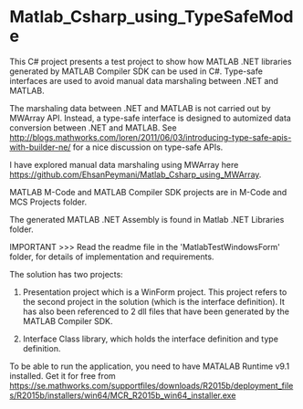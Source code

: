 # Matlab_Csharp_using_TypeSafeMode
This C# project presents a test project to show how MATLAB .NET libraries generated by MATLAB Compiler SDK can be used in C#. Type-safe interfaces are used to avoid manual data marshaling between .NET and MATLAB. 

The marshaling data between .NET and MATLAB is not carried out by MWArray API. Instead, a type-safe interface is designed to automized data conversion between .NET and MATLAB. See http://blogs.mathworks.com/loren/2011/06/03/introducing-type-safe-apis-with-builder-ne/ for a nice discussion on type-safe APIs. 

I have explored manual data marshaling using MWArray here https://github.com/EhsanPeymani/Matlab_Csharp_using_MWArray.

MATLAB M-Code and MATLAB Compiler SDK projects are in M-Code and MCS Projects folder.

The generated MATLAB .NET Assembly is found in Matlab .NET Libraries folder.

IMPORTANT >>> Read the readme file in the 'MatlabTestWindowsForm' folder, for details of implementation and requirements.

The solution has two projects:

1. Presentation project which is a WinForm project. This project refers to the second project in the solution (which is the interface definition). It has also been referenced to 2 dll files that have been generated by the MATLAB Compiler SDK. 

2. Interface Class library, which holds the interface definition and type definition.

To be able to run the application, you need to have MATALAB Runtime v9.1 installed. Get it for free from https://se.mathworks.com/supportfiles/downloads/R2015b/deployment_files/R2015b/installers/win64/MCR_R2015b_win64_installer.exe
